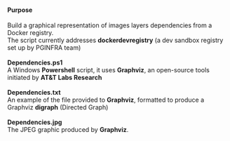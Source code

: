 #### Purpose
Build a graphical representation of images layers dependencies from a Docker registry.  
The script currently addresses **dockerdevregistry** (a dev sandbox registry set up by PGINFRA team)
<br></br>
**Dependencies.ps1**  
A Windows **Powershell** script, it uses **Graphviz**, an open-source tools initiated by **AT&T Labs Research**
<br></br>
**Dependencies.txt**  
An example of the file provided to **Graphviz**, formatted to produce a Graphviz **digraph** (Directed Graph)
<br></br>
**Dependencies.jpg**  
The JPEG graphic produced by **Graphviz**.  
